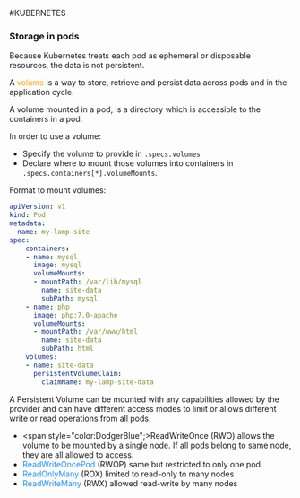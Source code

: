 #KUBERNETES 

### Storage in pods

Because Kubernetes treats each pod as ephemeral or disposable resources, the data is not persistent. 

A <span style="color:orange;">volume</span> is a way to store, retrieve and persist data across pods and in the application cycle. 

A volume mounted in a pod, is a directory which is accessible to the containers in a pod. 

In order to use a volume: 

* Specify the volume to provide in `.specs.volumes`
* Declare where to mount those volumes into containers in `.specs.containers[*].volumeMounts`. 

Format to mount volumes: 

```yaml
apiVersion: v1
kind: Pod
metadata:
  name: my-lamp-site
spec:
    containers:
    - name: mysql
      image: mysql
      volumeMounts:
      - mountPath: /var/lib/mysql
        name: site-data
        subPath: mysql
    - name: php
      image: php:7.0-apache
      volumeMounts:
      - mountPath: /var/www/html
        name: site-data
        subPath: html
    volumes:
    - name: site-data
      persistentVolumeClaim:
        claimName: my-lamp-site-data
```


A Persistent Volume can be mounted with any capabilities allowed by the provider and can have different access modes to limit or allows different write or read operations from all pods. 

* <span style="color:DodgerBlue";>ReadWriteOnce</span> (RWO) allows the volume to be mounted by a single node. If all pods belong to same node, they are all allowed to access. 
* <span style="color:DodgerBlue;">ReadWriteOncePod</span> (RWOP) same but restricted to only one pod. 
* <span style="color:DodgerBlue;">ReadOnlyMany</span> (ROX) limited to read-only to many nodes
* <span style="color:DodgerBlue;">ReadWriteMany</span> (RWX) allowed read-write by many nodes

